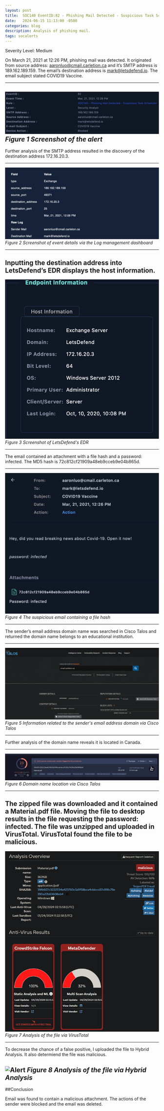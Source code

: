 ```yaml
---
layout: post
title:  SOC140 EventID:82 - Phishing Mail Detected - Suspicious Task Scheduler
date:   2024-06-15 11:13:00 -0500
categories: blog 
description: Analysis of phishing mail.
tags: socalerts 
---
```

Severity Level: Medium

On March 21, 2021 at 12:26 PM, phishing mail was detected. It originated from source address: aaronluo@cmail.carletion.ca and it’s SMTP address is 189.162.189.159. The email’s destination address is mark@letsdefend.io. The email subject stated COVID19 Vaccine.

---

![Alert](/assets/img/soc140/1.png)
_Figure 1 Screenshot of the alert_  
---

Further analysis of the SMTP address resulted in the discovery of the destination address 172.16.20.3. 

---
![Alert](/assets/img/soc140/2.png)
_Figure 2  Screenshot of event details via the Log management dashboard_  

---
Inputting the destination address into LetsDefend’s EDR displays the host information.
---

![Alert](/assets/img/soc140/3.png)
_Figure 3 Screenshot of LetsDefend's EDR_  

---
The email contained an attachment with a file hash and a password: infected. The MD5 hash is  72c812cf21909a48eb9cceb9e04b865d.

---

![Alert](/assets/img/soc140/4.png)
_Figure 4 The suspicious email containing a file hash_  

---

The sender’s email address domain name was searched in Cisco Talos and returned the domain name belongs to an educational institution.

---

![Alert](/assets/img/soc140/5.png)
_Figure 5 Information related to the sender's email address domain via Cisco Talos_  

---

Further analysis of the domain name reveals it is located in Canada.

---

![Alert](/assets/img/soc140/6.png)
_Figure 6 Domain name location via Cisco Talos_  

---
The zipped file was downloaded and it contained a Material.pdf file. Moving the file to desktop results in the file requesting the password: infected. The file was unzipped and uploaded in VirusTotal. VirusTotal found the file to be malicious.
---

![Alert](/assets/img/soc140/7.png)
_Figure 7 Analysis of the file via VirusTotal_  

---

To decrease the chance of a false positive, I uploaded the file to Hybrid Analysis. It also determiend the file was malicious.

![Alert](/assets/img/soc140/8.png)
_Figure 8 Analysis of the file via Hybrid Analysis_  
---

##Conclusion

Email was found to contain a malicious attachment. The actions of the sender were blocked and the email was deleted. 

